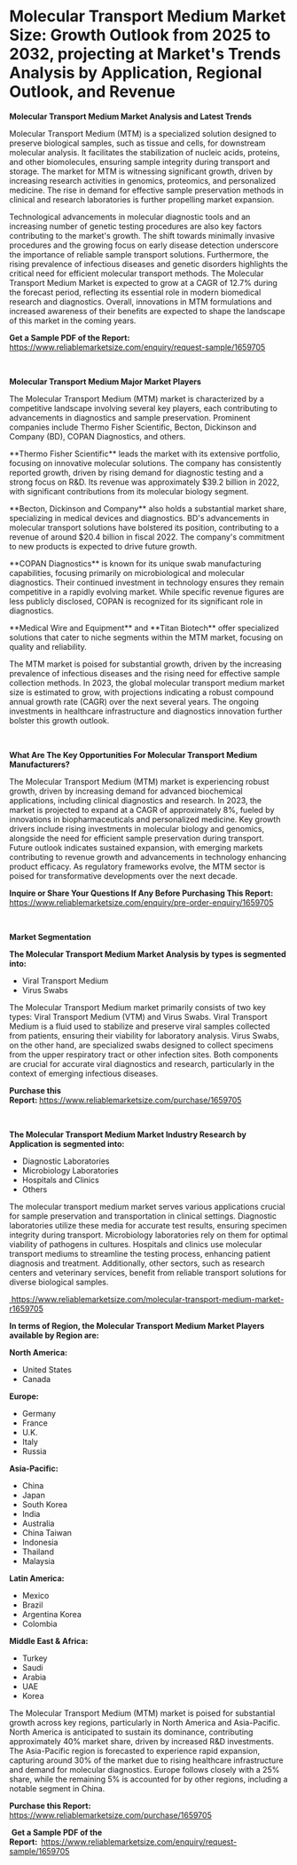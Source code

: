 <p><h1>Molecular Transport Medium Market Size: Growth Outlook from 2025 to 2032, projecting at Market's Trends Analysis by Application, Regional Outlook, and Revenue</h1></p><p><strong>Molecular Transport Medium Market Analysis and Latest Trends</strong></p>
<p><p>Molecular Transport Medium (MTM) is a specialized solution designed to preserve biological samples, such as tissue and cells, for downstream molecular analysis. It facilitates the stabilization of nucleic acids, proteins, and other biomolecules, ensuring sample integrity during transport and storage. The market for MTM is witnessing significant growth, driven by increasing research activities in genomics, proteomics, and personalized medicine. The rise in demand for effective sample preservation methods in clinical and research laboratories is further propelling market expansion. </p><p>Technological advancements in molecular diagnostic tools and an increasing number of genetic testing procedures are also key factors contributing to the market's growth. The shift towards minimally invasive procedures and the growing focus on early disease detection underscore the importance of reliable sample transport solutions. Furthermore, the rising prevalence of infectious diseases and genetic disorders highlights the critical need for efficient molecular transport methods. The Molecular Transport Medium Market is expected to grow at a CAGR of 12.7% during the forecast period, reflecting its essential role in modern biomedical research and diagnostics. Overall, innovations in MTM formulations and increased awareness of their benefits are expected to shape the landscape of this market in the coming years.</p></p>
<p><strong>Get a Sample PDF of the Report:&nbsp;</strong> <a href="https://www.reliablemarketsize.com/enquiry/request-sample/1659705?utm_campaign=1133&utm_medium=2&utm_source=Github&utm_content=ia&utm_term=13042025&utm_id=molecular-transport-medium">https://www.reliablemarketsize.com/enquiry/request-sample/1659705</a></p>
<p>&nbsp;</p>
<p><strong>Molecular Transport Medium Major Market Players</strong></p>
<p><p>The Molecular Transport Medium (MTM) market is characterized by a competitive landscape involving several key players, each contributing to advancements in diagnostics and sample preservation. Prominent companies include Thermo Fisher Scientific, Becton, Dickinson and Company (BD), COPAN Diagnostics, and others.</p><p>**Thermo Fisher Scientific** leads the market with its extensive portfolio, focusing on innovative molecular solutions. The company has consistently reported growth, driven by rising demand for diagnostic testing and a strong focus on R&D. Its revenue was approximately $39.2 billion in 2022, with significant contributions from its molecular biology segment.</p><p>**Becton, Dickinson and Company** also holds a substantial market share, specializing in medical devices and diagnostics. BD's advancements in molecular transport solutions have bolstered its position, contributing to a revenue of around $20.4 billion in fiscal 2022. The company's commitment to new products is expected to drive future growth.</p><p>**COPAN Diagnostics** is known for its unique swab manufacturing capabilities, focusing primarily on microbiological and molecular diagnostics. Their continued investment in technology ensures they remain competitive in a rapidly evolving market. While specific revenue figures are less publicly disclosed, COPAN is recognized for its significant role in diagnostics.</p><p>**Medical Wire and Equipment** and **Titan Biotech** offer specialized solutions that cater to niche segments within the MTM market, focusing on quality and reliability.</p><p>The MTM market is poised for substantial growth, driven by the increasing prevalence of infectious diseases and the rising need for effective sample collection methods. In 2023, the global molecular transport medium market size is estimated to grow, with projections indicating a robust compound annual growth rate (CAGR) over the next several years. The ongoing investments in healthcare infrastructure and diagnostics innovation further bolster this growth outlook.</p></p>
<p>&nbsp;</p>
<p><strong>What Are The Key Opportunities For Molecular Transport Medium Manufacturers?</strong></p>
<p><p>The Molecular Transport Medium (MTM) market is experiencing robust growth, driven by increasing demand for advanced biochemical applications, including clinical diagnostics and research. In 2023, the market is projected to expand at a CAGR of approximately 8%, fueled by innovations in biopharmaceuticals and personalized medicine. Key growth drivers include rising investments in molecular biology and genomics, alongside the need for efficient sample preservation during transport. Future outlook indicates sustained expansion, with emerging markets contributing to revenue growth and advancements in technology enhancing product efficacy. As regulatory frameworks evolve, the MTM sector is poised for transformative developments over the next decade.</p></p>
<p><strong>Inquire or Share Your Questions If Any Before Purchasing This Report:</strong> <a href="https://www.reliablemarketsize.com/enquiry/pre-order-enquiry/1659705?utm_campaign=1133&utm_medium=2&utm_source=Github&utm_content=ia&utm_term=13042025&utm_id=molecular-transport-medium">https://www.reliablemarketsize.com/enquiry/pre-order-enquiry/1659705</a></p>
<p>&nbsp;</p>
<p><strong>Market Segmentation</strong></p>
<p><strong>The Molecular Transport Medium Market Analysis by types is segmented into:</strong></p>
<p><ul><li>Viral Transport Medium</li><li>Virus Swabs</li></ul></p>
<p><p>The Molecular Transport Medium market primarily consists of two key types: Viral Transport Medium (VTM) and Virus Swabs. Viral Transport Medium is a fluid used to stabilize and preserve viral samples collected from patients, ensuring their viability for laboratory analysis. Virus Swabs, on the other hand, are specialized swabs designed to collect specimens from the upper respiratory tract or other infection sites. Both components are crucial for accurate viral diagnostics and research, particularly in the context of emerging infectious diseases.</p></p>
<p><strong>Purchase this Report:&nbsp;</strong><a href="https://www.reliablemarketsize.com/purchase/1659705?utm_campaign=1133&utm_medium=2&utm_source=Github&utm_content=ia&utm_term=13042025&utm_id=molecular-transport-medium">https://www.reliablemarketsize.com/purchase/1659705</a></p>
<p>&nbsp;</p>
<p><strong>The Molecular Transport Medium Market Industry Research by Application is segmented into:</strong></p>
<p><ul><li>Diagnostic Laboratories</li><li>Microbiology Laboratories</li><li>Hospitals and Clinics</li><li>Others</li></ul></p>
<p><p>The molecular transport medium market serves various applications crucial for sample preservation and transportation in clinical settings. Diagnostic laboratories utilize these media for accurate test results, ensuring specimen integrity during transport. Microbiology laboratories rely on them for optimal viability of pathogens in cultures. Hospitals and clinics use molecular transport mediums to streamline the testing process, enhancing patient diagnosis and treatment. Additionally, other sectors, such as research centers and veterinary services, benefit from reliable transport solutions for diverse biological samples.</p></p>
<p><a href="https://www.reliablemarketsize.com/molecular-transport-medium-market-r1659705?utm_campaign=1133&utm_medium=2&utm_source=Github&utm_content=ia&utm_term=13042025&utm_id=molecular-transport-medium">&nbsp;https://www.reliablemarketsize.com/molecular-transport-medium-market-r1659705</a></p>
<p><strong>In terms of Region, the Molecular Transport Medium Market Players available by Region are:</strong></p>
<p>
    <p> <strong> North America: </strong>
        <ul>
            <li>United States</li>
            <li>Canada</li>
        </ul>
        </p> 
    <p> <strong> Europe: </strong>
        <ul>
            <li>Germany</li>
            <li>France</li>
            <li>U.K.</li>
            <li>Italy</li>
            <li>Russia</li>
        </ul>
        </p> 
    <p> <strong> Asia-Pacific: </strong>
        <ul>
            <li>China</li>
            <li>Japan</li>
            <li>South Korea</li>
            <li>India</li>
            <li>Australia</li>
            <li>China Taiwan</li>
            <li>Indonesia</li>
            <li>Thailand</li>
            <li>Malaysia</li>
        </ul>
        </p> 
    <p> <strong> Latin America: </strong>
        <ul>
            <li>Mexico</li>
            <li>Brazil</li>
            <li>Argentina Korea</li>
            <li>Colombia</li>
        </ul>
        </p> 
    <p> <strong> Middle East & Africa: </strong>
        <ul>
            <li>Turkey</li>
            <li>Saudi</li>
            <li>Arabia</li>
            <li>UAE</li>
            <li>Korea</li>
        </ul>
    </p>
    </p>
<p><p>The Molecular Transport Medium (MTM) market is poised for substantial growth across key regions, particularly in North America and Asia-Pacific. North America is anticipated to sustain its dominance, contributing approximately 40% market share, driven by increased R&D investments. The Asia-Pacific region is forecasted to experience rapid expansion, capturing around 30% of the market due to rising healthcare infrastructure and demand for molecular diagnostics. Europe follows closely with a 25% share, while the remaining 5% is accounted for by other regions, including a notable segment in China.</p></p>
<p><strong>Purchase this Report: </strong><a href="https://www.reliablemarketsize.com/purchase/1659705?utm_campaign=1133&utm_medium=2&utm_source=Github&utm_content=ia&utm_term=13042025&utm_id=molecular-transport-medium">https://www.reliablemarketsize.com/purchase/1659705</a></p>
<p>&nbsp;<strong>Get a Sample PDF of the Report:&nbsp;&nbsp;</strong><a href="https://www.reliablemarketsize.com/enquiry/request-sample/1659705?utm_campaign=1133&utm_medium=2&utm_source=Github&utm_content=ia&utm_term=13042025&utm_id=molecular-transport-medium">https://www.reliablemarketsize.com/enquiry/request-sample/1659705</a></p>
<p><strong></strong></p>
<p><p></p><p></p><p></p></p>